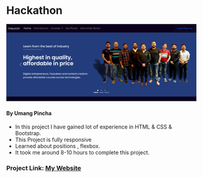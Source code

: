 # Hackathon

![My Image](./home_page.PNG)


#### By Umang Pincha

- In this project I have gained lot of experience in HTML & CSS & Bootstrap.
- This Project is fully responsive
- Learned about positions , flexbox.
- It took me around 8-10 hours to complete this project.

### Project Link: [My Website]()